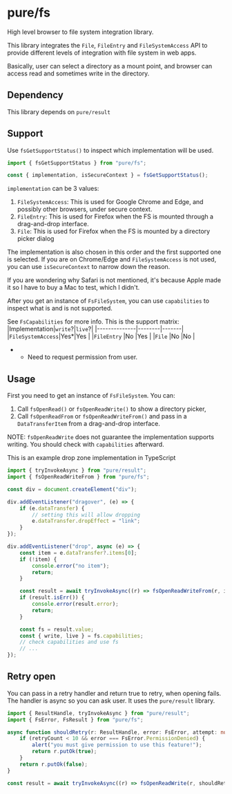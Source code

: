 # pure/fs

High level browser to file system integration library.

This library integrates the `File`, `FileEntry` and `FileSystemAccess` API
to provide different levels of integration with file system in web apps.

Basically, user can select a directory as a mount point, and browser can access
read and sometimes write in the directory.

## Dependency
This library depends on `pure/result`

## Support
Use `fsGetSupportStatus()` to inspect which implementation will be used.

```typescript
import { fsGetSupportStatus } from "pure/fs";

const { implementation, isSecureContext } = fsGetSupportStatus();
```

`implementation` can be 3 values:
1. `FileSystemAccess`: This is used for Google Chrome and Edge, and possibly other browsers, under secure context.
2. `FileEntry`: This is used for Firefox when the FS is mounted through a drag-and-drop interface.
3. `File`: This is used for Firefox when the FS is mounted by a directory picker dialog

The implementation is also chosen in this order and the first supported one is selected. If you are on Chrome/Edge and `FileSystemAccess` is not used, you can use `isSecureContext` to narrow down the reason.

If you are wondering why Safari is not mentioned, it's because Apple made it so I have to buy a Mac to test, which I didn't.

After you get an instance of `FsFileSystem`, you can use `capabilities` to inspect
what is and is not supported.

See `FsCapabilities` for more info. This is the support matrix:
|Implementation|`write`?|`live`?|
|--------------|--------|-------|
|`FileSystemAccess`|Yes*|Yes    |
|`FileEntry`   |No      |Yes    |
|`File`        |No      |No     |

* - Need to request permission from user.


## Usage
First you need to get an instance of `FsFileSystem`. You can:
1. Call `fsOpenRead()` or `fsOpenReadWrite()` to show a directory picker,
2. Call `fsOpenReadFrom` or `fsOpenReadWriteFrom()` and pass in a `DataTransferItem` from a drag-and-drop interface.

NOTE: `fsOpenReadWrite` does not guarantee the implementation supports writing. You should check
with `capabilities` afterward.

This is an example drop zone implementation in TypeScript
```typescript
import { tryInvokeAsync } from "pure/result";
import { fsOpenReadWriteFrom } from "pure/fs";

const div = document.createElement("div");

div.addEventListener("dragover", (e) => {
    if (e.dataTransfer) {
        // setting this will allow dropping
        e.dataTransfer.dropEffect = "link";
    }
});

div.addEventListener("drop", async (e) => {
    const item = e.dataTransfer?.items[0];
    if (!item) {
        console.error("no item");
        return;
    }

    const result = await tryInvokeAsync((r) => fsOpenReadWriteFrom(r, item));
    if (result.isErr()) {
        console.error(result.error);
        return;
    }

    const fs = result.value;
    const { write, live } = fs.capabilities;
    // check capabilities and use fs
    // ...
});
```

## Retry open
You can pass in a retry handler and return true to retry, when opening fails.
The handler is async so you can ask user. It uses the `pure/result` library.

```typescript
import { ResultHandle, tryInvokeAsync } from "pure/result";
import { FsError, FsResult } from "pure/fs";

async function shouldRetry(r: ResultHandle, error: FsError, attempt: number): Promise<FsResult<boolean>> {
    if (retryCount < 10 && error === FsError.PermissionDenied) {
        alert("you must give permission to use this feature!");
        return r.putOk(true);
    }
    return r.putOk(false);
}

const result = await tryInvokeAsync((r) => fsOpenReadWrite(r, shouldRetry));
```


